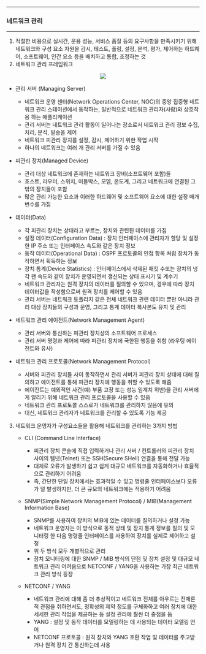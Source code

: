 -----
### 네트워크 관리
-----
1. 적절한 비용으로 실시간, 운용 성능, 서비스 품질 등의 요구사항을 만족시키기 위해 네트워크와 구성 요소 자원을 감시, 테스트, 폴링, 설정, 분석, 평가, 제어하는 하드웨어, 소프트웨어, 인간 요소 등을 배치하고 통합, 조정하는 것
2. 네트워크 관리 프레임워크
<div align="center">
<img src="https://github.com/user-attachments/assets/42206ec4-2277-4e1a-8d53-d249515bf098">
</div>

  - 관리 서버 (Managing Server)
    + 네트워크 운영 센터(Network Operations Center, NOC)의 중앙 집중형 네트워크 관리 스테이션에서 동작하는, 일반적으로 네트워크 관리자(사람)와 상호작용 하는 애플리케이션
    + 관리 서버는 네트워크 관리 활동이 일어나는 장소로서 네트워크 관리 정보 수집, 처리, 분석, 발송을 제어
    + 네트워크 피관리 장치를 설정, 감시, 제어하기 위한 작업 시작
    + 하나의 네트워크는 여러 개 관리 서버를 가질 수 있음

  - 피관리 장치(Managed Device)
    + 관리 대상 네트워크에 존재하는 네트워크 장비(소프트웨어 포함)들
    + 호스트, 라우터, 스위치, 미들박스, 모뎀, 온도계, 그리고 네트워크에 연결된 그 밖의 장치들이 포함
    + 많은 관리 가능한 요소과 이러한 하드웨어 및 소프트웨어 요소에 대한 설정 매개변수를 가짐

  - 데이터(Data)
    + 각 피관리 장치는 상태라고 부르는, 장치와 관련된 데이터를 가짐
    + 설정 데이터(Configuration Data) : 장치 인터페이스에 관리자가 할당 및 설정한 IP 주소 또는 인터페이스 속도와 같은 장치 정보
    + 동작 데이터(Operational Data) : OSPF 프로토콜의 인접 항목 처럼 장치가 동작하면서 획득하는 정보
    + 장치 통계(Device Statistics) : 인터페이스에서 삭제된 패킷 수또는 장치의 냉각 팬 속도와 같이 장치가 운영되면서 갱신되는 상태 표시기 및 계수기
    + 네트워크 관리자는 원격 장치의 데이터를 질의할 수 있으며, 경우에 따라 장치 데이터값을 작성함으로써 원격 장치를 제어할 수 있음
    + 관리 서버는 네트워크 토폴리지 같은 전체 네트워크 관련 데이터 뿐만 아니라 관리 대상 장치들의 구성과 운영, 그리고 통계 데이터 복사본도 유지 및 관리

  - 네트워크 관리 에이전트(Network Management Agent)
    + 관리 서버와 통신하는 피관리 장치상의 소프트웨어 프로세스
    + 관리 서버 명령과 제어에 따라 피관리 장치에 국한된 행동을 취함 (라우팅 에이전트와 유사)

  - 네트워크 관리 프로토콜(Network Management Protocol)
    + 서버와 피관리 장치들 사이 동작하면서 관리 서버가 피관리 장치 상태에 대해 질의하고 에이전트를 통해 피관리 장치에 행동을 취할 수 있도록 해줌
    + 에이전트는 예외적인 사건(예) 부품 고장 또는 성능 임계치 위반)을 관리 서버에게 알리기 위해 네트워크 관리 프로토콜을 사용할 수 있음
    + 네트워크 관리 프로토콜 스스로가 네트워크를 관리하지 않음에 유의
    + 대신, 네트워크 관리자가 네트워크를 관리할 수 있도록 기능 제공

3. 네트워크 운영자가 구성요소들을 활용해 네트워크를 관리하는 3가지 방법
   - CLI (Command Line Interface)
     + 피관리 장치 콘솔에 직접 입력하거나 관리 서버 / 컨트롤러와 피관리 장치 사이의 텔넷(Telnet) 또는 SSH(Secure SHell) 연결을 통해 전달 가능
     + 대체로 오류가 발생하기 쉽고 쉽게 대규모 네트워크를 자동화하거나 효율적으로 관리하기 어려움
     + 즉, 간단한 단일 장치에서는 효과적일 수 있고 명령줄 인터페이스보다 오류가 덜 발생하지만, 더 큰 규모의 네트워크에는 적용하기 어려움

   - SNMP(Simple Network Management Protocol) / MIB(Management Information Base)
     + SNMP를 사용하여 장치의 MIB에 있는 데이터를 질의하거나 설정 가능
     + 네트워크 운영자는 이 방식으로 동적 상태 및 장치 통계 정보를 질의 및 모니터링 한 다음 명령줄 인터페이스를 사용하여 장치를 실제로 제어하고 설정
     + 위 두 방식 모두 개별적으로 관리
     + 장치 모니터링에 대한 SNMP / MIB 방식의 단점 및 장치 설정 및 대규모 네트워크 관리 어려움으로 NETCONF / YANG을 사용하는 가장 최근 네트워크 관리 방식 등장

   - NETCONF / YANG
     + 네트워크 관리에 대해 좀 더 추상적이고 네트워크 전체를 아우르는 전체론적 관점을 취하면서도, 정확성의 제약 정도를 구체화하고 여러 장치에 대한 세세한 관리 작업을 제공하는 등 설정 관리에 훨씬 더 중점을 둠
     + YANG : 설정 및 동작 데이터를 모델링하는 데 사용되는 데이터 모델링 언어
     + NETCONF 프로토콜 : 원격 장치와 YANG 호환 작업 및 데이터를 주고받거나 원격 장치 간 통신하는데 사용
